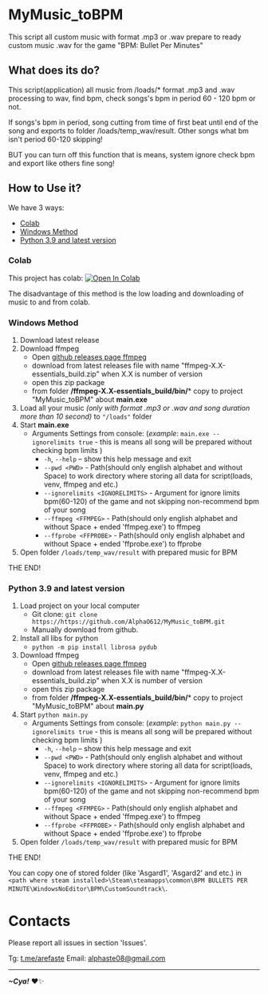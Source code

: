 # MyMusic_toBPM
This script all custom music with format .mp3 or .wav prepare to ready custom music .wav for the game "BPM: Bullet Per Minutes" 
## What does its do?
This script(application) all music from /loads/* format .mp3 and .wav processing to wav, find bpm, check songs's bpm in period 60 - 120 bpm or not. 

If songs's bpm in period, song cutting from time of first beat until end of the song and exports to folder /loads/temp_wav/result.
Other songs what bm isn't period 60-120 skipping!

BUT you can turn off this function that is means, system ignore check bpm and export like others fine song!

## How to Use it?
We have 3 ways:
 - [Colab](https://github.com/AlphaO612/MyMusic_toBPM/blob/main/README.md#colab)
 - [Windows Method](https://github.com/AlphaO612/MyMusic_toBPM/blob/main/README.md#windows-method)
 - [Python 3.9 and latest version](https://github.com/AlphaO612/MyMusic_toBPM/blob/main/README.md#python-39-and-latest-version)
### Colab
This project has colab: [![Open In Colab](https://colab.research.google.com/assets/colab-badge.svg)](https://colab.research.google.com/drive/1PScDuCS38axi4McQCLxsJRLbzw6JyexS?usp=sharing)

The disadvantage of this method is the low loading and downloading of music to and from colab. 
### Windows Method
1. Download latest release
2. Download ffmpeg
    - Open [github releases page ffmpeg](https://github.com/GyanD/codexffmpeg/releases)
    - download from latest releases file with name "ffmpeg-X.X-essentials_build.zip" when X.X is number of version
    - open this zip package
    - from folder **/ffmpeg-X.X-essentials_build/bin/*** copy to project "MyMusic_toBPM" about **main.exe**
4.   Load all your music _(only with format .mp3 or .wav and song duration more than 10 second)_ to `"/loads"` folder
5.   Start **main.exe**
     - Arguments Settings from console: (_example_: `main.exe --ignorelimits true` - this is means all song will be prepared without checking bpm limits )
       - `-h`, `--help` – show this help message and exit
       - `--pwd <PWD>` - Path(should only english alphabet and without Space) to work directory where storing all data for script(loads, venv, ffmpeg and etc.)
       - `--ignorelimits <IGNORELIMITS>` - Argument for ignore limits bpm(60-120) of the game and not skipping non-recommend bpm of your song
       - `--ffmpeg <FFMPEG>` - Path(should only english alphabet and without Space + ended 'ffmpeg.exe') to ffmpeg
       - `--ffprobe <FFPROBE>` - Path(should only english alphabet and without Space + ended 'ffprobe.exe') to ffprobe
7.   Open folder `/loads/temp_wav/result` with prepared music for BPM

THE END! 

### Python 3.9 and latest version
1. Load project on your local computer
   - Git clone: `git clone https://https://github.com/AlphaO612/MyMusic_toBPM.git`
   - Manually download from github.
3. Install all libs for python
    - `python -m pip install librosa pydub`
5. Download ffmpeg
    - Open [github releases page ffmpeg](https://github.com/GyanD/codexffmpeg/releases)
    - download from latest releases file with name "ffmpeg-X.X-essentials_build.zip" when X.X is number of version
    - open this zip package
    - from folder **/ffmpeg-X.X-essentials_build/bin/*** copy to project "MyMusic_toBPM" about **main.py**
6. Start `python main.py`
     - Arguments Settings from console: (_example_: `python main.py --ignorelimits true` - this is means all song will be prepared without checking bpm limits )
       - `-h`, `--help` – show this help message and exit
       - `--pwd <PWD>` - Path(should only english alphabet and without Space) to work directory where storing all data for script(loads, venv, ffmpeg and etc.)
       - `--ignorelimits <IGNORELIMITS>` - Argument for ignore limits bpm(60-120) of the game and not skipping non-recommend bpm of your song
       - `--ffmpeg <FFMPEG>` - Path(should only english alphabet and without Space + ended 'ffmpeg.exe') to ffmpeg
       - `--ffprobe <FFPROBE>` - Path(should only english alphabet and without Space + ended 'ffprobe.exe') to ffprobe
7.   Open folder `/loads/temp_wav/result` with prepared music for BPM

THE END!

You can copy one of stored folder (like 'Asgard1', 'Asgard2' and etc.) in `<path where steam installed>\Steam\steamapps\common\BPM BULLETS PER MINUTE\WindowsNoEditor\BPM\CustomSoundtrack\`.

# Contacts
Please report all issues in section 'Issues'.

Tg: [t.me/arefaste](https://t.me/arefaste)
Email: alphaste08@gmail.com

---
***~Cya!*** ❤️✨
